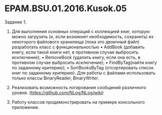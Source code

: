 # EPAM.BSU.01.2016.Kusok.05

Задание 1.


1.	Для выполнения основных операций с коллекцией книг, которую можно загрузить (и, если возникнет необходимость, сохранить) из некоторого файлового хранилища (пока это двоичный файл) разработать класс с функциональностью 
•	AddBook (добавить книгу, если такой книги нет, в противном случае выбросить исключение);
•	RemoveBook (удалить книгу, если она есть, в противном случае выбросить исключение);
•	FindByTag(найти книгу по заданному критерию);
•	SortBooksByTag (отсортировать список книг по заданному критерию).
Для работы с файлами использовать только классы BinaryReader, BinaryWriter.


2.	Реализовать возможность логирования сообщений различного уровня. (https://github.com/NLog/NLog/wiki)


3.	Работу классов продемонстрировать на примере консольного приложения.
